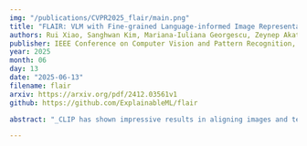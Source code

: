 ```yaml
---
img: "/publications/CVPR2025_flair/main.png"
title: "FLAIR: VLM with Fine-grained Language-informed Image Representations"
authors: Rui Xiao, Sanghwan Kim, Mariana-Iuliana Georgescu, Zeynep Akata, Stephan Alaniz
publisher: IEEE Conference on Computer Vision and Pattern Recognition, CVPR
year: 2025
month: 06
day: 13
date: "2025-06-13"
filename: flair
arxiv: https://arxiv.org/pdf/2412.03561v1
github: https://github.com/ExplainableML/flair

abstract: "_CLIP has shown impressive results in aligning images and texts at scale. However, its ability to capture detailed visual features remains limited because CLIP matches images and texts at a global level. To address this issue, we propose **FLAIR**, **F**ine-grained **LA**nguage-informed **I**mage **R**epresentations, an approach that utilizes long and detailed image descriptions to learn localized image embeddings. By sampling diverse sub-captions that describe fine-grained details about an image, we train our vision-language model to produce not only global embeddings but also text-specific image representations. Our model introduces text-conditioned attention pooling on top of local image tokens to produce fine-grained image representations that excel at retrieving detailed image content. We achieve state-of-the-art performance on both, existing multimodal retrieval benchmarks, as well as, our newly introduced fine-grained retrieval task which evaluates vision-language models’ ability to retrieve partial image content. Furthermore, our experiments demonstrate the effectiveness of FLAIR trained on 30M image-text pairs in capturing fine-grained visual information, including zero-shot semantic segmentation, outperforming models trained on billions of pairs._"

---
```


